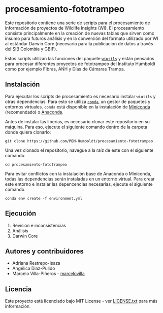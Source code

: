 # procesamiento-fototrampeo
Este repositorio contiene una serie de scripts para el procesamiento de información de proyectos de Wildlife Insights (WI). El procesamiento consiste principalmente en la creación de nuevas tablas que sirven como insumo para futuros análisis y en la conversión del formato utilizado por WI al estándar Darwin Core (necesario para la publicación de datos a través del SiB Colombia y GBIF).

Estos scripts utilizan las funciones del paquete [`wiutils`](https://github.com/PEM-Humboldt/wiutils) y están pensados para procesar diferentes proyectos de fototrampeo del Instituto Humboldt como por ejemplo Fibras, ANH y Días de Cámaras Trampa.

## Instalación
Para ejecutar los scripts de procesamiento es necesario instalar `wiutils` y otras dependencias. Para esto se utiliza [`conda`](https://docs.conda.io/en/latest/), un gestor de paquetes y entornos virtuales. `conda` está disponible en la instalación de [Miniconda](https://docs.conda.io/en/latest/miniconda.html) (recomendado) o [Anaconda](https://www.anaconda.com/).

Antes de instalar las liberías, es necesario clonar este repositorio en su máquina. Para eso, ejecute el siguiente comando dentro de la carpeta donde quiera clonarlo:
```shell
git clone https://github.com/PEM-Humboldt/procesamiento-fototrampeo
```

Una vez clonado el repositorio, navegue a la raíz de este con el siguiente comando:
```shell
cd procesamiento-fototrampeo
```

Para evitar conflictos con la instalación base de Anaconda o Miniconda, todas las dependencias serán instaladas en un entorno virtual. Para crear este entorno e instalar las depencencias necesarias, ejecute el siguiente comando:
```shell
conda env create -f environment.yml
```

## Ejecución

1. Revisión e inconsistencias
2. Análisis
3. Darwin Core


## Autores y contribuidores
* Adriana Restrepo-Isaza
* Angélica Diaz-Pulido
* Marcelo Villa-Piñeros - [marcelovilla](https://github.com/marcelovilla)

## Licencia
Este proyecto está licenciado bajo MIT License - ver [LICENSE.txt](LICENSE.txt) para más información.
